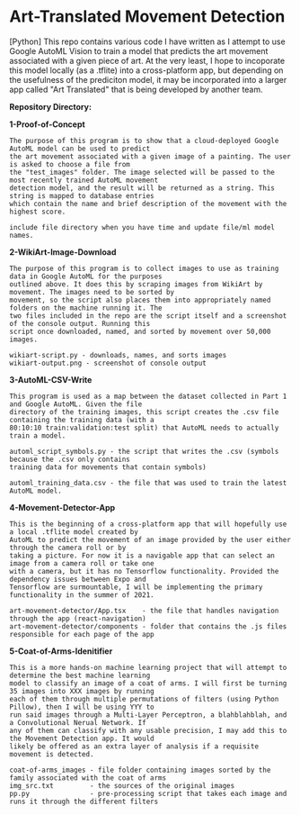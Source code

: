 # Art-Translated Movement Detection
[Python] This repo contains various code I have written as I attempt to use Google AutoML Vision to train a model that predicts the art movement associated with a given piece of art. At the very least, I hope to incoporate this model locally (as a .tflite) into a cross-platform app, but depending on the usefulness of the prediciton model, it may be incorporated into a larger app called "Art Translated" that is being developed by another team.


**Repository Directory:**

**1-Proof-of-Concept**
    
    The purpose of this program is to show that a cloud-deployed Google AutoML model can be used to predict
    the art movement associated with a given image of a painting. The user is asked to choose a file from
    the "test_images" folder. The image selected will be passed to the most recently trained AutoML movement
    detection model, and the result will be returned as a string. This string is mapped to database entries
    which contain the name and brief description of the movement with the highest score.

    include file directory when you have time and update file/ml model names.

**2-WikiArt-Image-Download**

    The purpose of this program is to collect images to use as training data in Google AutoML for the purposes
    outlined above. It does this by scraping images from WikiArt by movement. The images need to be sorted by
    movement, so the script also places them into appropriately named folders on the machine running it. The
    two files included in the repo are the script itself and a screenshot of the console output. Running this
    script once downloaded, named, and sorted by movement over 50,000 images.
    
    wikiart-script.py - downloads, names, and sorts images
    wikiart-output.png - screenshot of console output

**3-AutoML-CSV-Write**

    This program is used as a map between the dataset collected in Part 1 and Google AutoML. Given the file
    directory of the training images, this script creates the .csv file containing the training data (with a
    80:10:10 train:validation:test split) that AutoML needs to actually train a model.
    
    automl_script_symbols.py - the script that writes the .csv (symbols because the .csv only contains
    training data for movements that contain symbols)
    
    automl_training_data.csv - the file that was used to train the latest AutoML model.
    

**4-Movement-Detector-App**

    This is the beginning of a cross-platform app that will hopefully use a local .tflite model created by
    AutoML to predict the movement of an image provided by the user either through the camera roll or by
    taking a picture. For now it is a navigable app that can select an image from a camera roll or take one
    with a camera, but it has no Tensorflow functionality. Provided the dependency issues between Expo and
    Tensorflow are surmountable, I will be implementing the primary functionality in the summer of 2021.

    art-movement-detector/App.tsx    - the file that handles navigation through the app (react-navigation)
    art-movement-detector/components - folder that contains the .js files responsible for each page of the app

**5-Coat-of-Arms-Idenitifier**

    This is a more hands-on machine learning project that will attempt to determine the best machine learning
    model to classify an image of a coat of arms. I will first be turning 35 images into XXX images by running
    each of them through multiple permutations of filters (using Python Pillow), then I will be using YYY to
    run said images through a Multi-Layer Perceptron, a blahblahblah, and a Convolutional Nerual Network. If
    any of them can classify with any usable precision, I may add this to the Movement Detection app. It would
    likely be offered as an extra layer of analysis if a requisite movement is detected.
   
    coat-of-arms_images - file folder containing images sorted by the family associated with the coat of arms
    img_src.txt         - the sources of the original images
    pp.py               - pre-processing script that takes each image and runs it through the different filters
   
